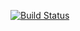 [![Build Status](https://travis-ci.org/groneveld/lab5.svg?branch=master)](https://travis-ci.org/groneveld/lab5)
